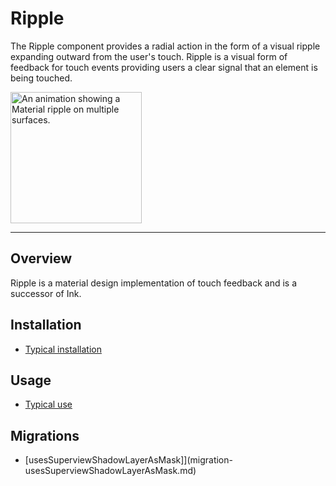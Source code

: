 # Ripple

<!-- badges -->

The Ripple component provides a radial action in the form of a visual ripple expanding outward from
the user's touch. 
Ripple is a visual form of feedback for touch events providing users a clear signal that an element is being touched.

<img src="docs/assets/ripple.gif" alt="An animation showing a Material ripple on multiple surfaces." width="210">

<!-- design-and-api -->

<!-- toc -->

- - -

## Overview

Ripple is a material design implementation of touch feedback and is a successor of Ink.

## Installation

- [Typical installation](../../../docs/component-installation.md)

## Usage

- [Typical use](typical-use.md)

## Migrations

- [usesSuperviewShadowLayerAsMask]](migration-usesSuperviewShadowLayerAsMask.md)

